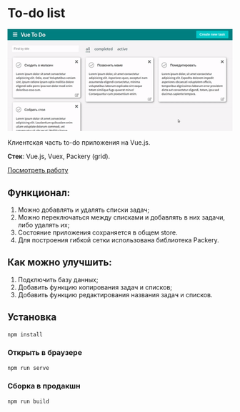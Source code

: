 # To-do list

<img width="800" alt="Чат на Vue" src="to-do.gif">

Клиентская часть to-do приложения на Vue.js.

**Стек**: Vue.js, Vuex, Packery (grid).

[Посмотреть работу](https://panicswtch.github.io/vue-to-do/)

## Функционал:
1. Можно добавлять и удалять списки задач;
2. Можно переключаться между списками и добавлять в них задачи, либо удалять их;
3. Состояние приложения сохраняется в общем store.
4. Для построения гибкой сетки использована библиотека Packery.

## Как можно улучшить:
1. Подключить базу данных;
3. Добавить функцию копирования задач и списков;
4. Добавить функцию редактирования названия задач и списков.

## Установка
```
npm install
```

### Открыть в браузере
```
npm run serve
```

### Сборка в продакшн
```
npm run build
```
